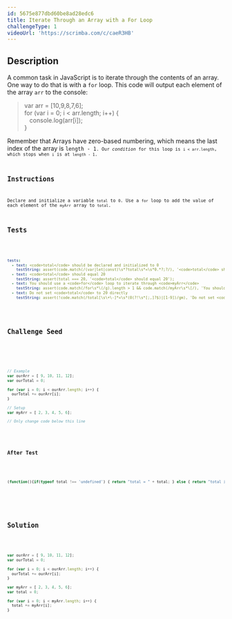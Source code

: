 ```yaml
---
id: 5675e877dbd60be8ad28edc6
title: Iterate Through an Array with a For Loop
challengeType: 1
videoUrl: 'https://scrimba.com/c/caeR3HB'
---
```


## Description
<section id='description'>
A common task in JavaScript is to iterate through the contents of an array. One way to do that is with a <code>for</code> loop. This code will output each element of the array <code>arr</code> to the console:
<blockquote>var arr = [10,9,8,7,6];<br>for (var i = 0; i < arr.length; i++) {<br>&nbsp;&nbsp; console.log(arr[i]);<br>}</blockquote>
Remember that Arrays have zero-based numbering, which means the last index of the array is <code>length - 1<code>. Our <dfn>condition</dfn> for this loop is <code>i < arr.length</code>, which stops when <code>i</code> is at <code>length - 1</code>.
</section>

## Instructions
<section id='instructions'>
Declare and initialize a variable <code>total</code> to <code>0</code>. Use a <code>for</code> loop to add the value of each element of the <code>myArr</code> array to <code>total</code>.
</section>

## Tests
<section id='tests'>

```yml
tests:
  - text: <code>total</code> should be declared and initialized to 0
    testString: assert(code.match(/(var|let|const)\s*?total\s*=\s*0.*?;?/), '<code>total</code> should be declared and initialized to 0');
  - text: <code>total</code> should equal 20
    testString: assert(total === 20, '<code>total</code> should equal 20');
  - text: You should use a <code>for</code> loop to iterate through <code>myArr</code>
    testString: assert(code.match(/for\s*\(/g).length > 1 && code.match(/myArr\s*\[/), 'You should use a <code>for</code> loop to iterate through <code>myArr</code>');
  - text: Do not set <code>total</code> to 20 directly
    testString: assert(!code.match(/total[\s\+\-]*=\s*(0(?!\s*[;,]?$)|[1-9])/gm), 'Do not set <code>total</code> to 20 directly');

```

</section>

## Challenge Seed
<section id='challengeSeed'>

<div id='js-seed'>

```js
// Example
var ourArr = [ 9, 10, 11, 12];
var ourTotal = 0;

for (var i = 0; i < ourArr.length; i++) {
  ourTotal += ourArr[i];
}

// Setup
var myArr = [ 2, 3, 4, 5, 6];

// Only change code below this line


```

</div>


### After Test
<div id='js-teardown'>

```js
(function(){if(typeof total !== 'undefined') { return "total = " + total; } else { return "total is undefined";}})()

```

</div>

</section>

## Solution
<section id='solution'>


```js
var ourArr = [ 9, 10, 11, 12];
var ourTotal = 0;

for (var i = 0; i < ourArr.length; i++) {
  ourTotal += ourArr[i];
}

var myArr = [ 2, 3, 4, 5, 6];
var total = 0;

for (var i = 0; i < myArr.length; i++) {
  total += myArr[i];
}
```

</section>

